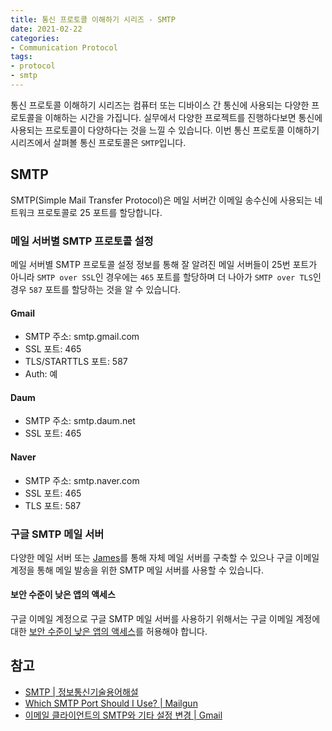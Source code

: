 ```yaml
---
title: 통신 프로토콜 이해하기 시리즈 - SMTP
date: 2021-02-22
categories:
- Communication Protocol
tags:
- protocol
- smtp
---
```


통신 프로토콜 이해하기 시리즈는 컴퓨터 또는 디바이스 간 통신에 사용되는 다양한 프로토콜을 이해하는 시간을 가집니다. 실무에서 다양한 프로젝트를 진행하다보면 통신에 사용되는 프로토콜이 다양하다는 것을 느낄 수 있습니다. 이번 통신 프로토콜 이해하기 시리즈에서 살펴볼 통신 프로토콜은 `SMTP`입니다.

## SMTP
SMTP(Simple Mail Transfer Protocol)은 메일 서버간 이메일 송수신에 사용되는 네트워크 프로토콜로 25 포트를 할당합니다. 

### 메일 서버별 SMTP 프로토콜 설정
메일 서버별 SMTP 프로토콜 설정 정보를 통해 잘 알려진 메일 서버들이 25번 포트가 아니라 `SMTP over SSL`인 경우에는 `465` 포트를 할당하며 더 나아가 `SMTP over TLS`인 경우 `587` 포트를 할당하는 것을 알 수 있습니다.

#### Gmail
- SMTP 주소: smtp.gmail.com
- SSL 포트: 465
- TLS/STARTTLS 포트: 587
- Auth: 예

#### Daum
- SMTP 주소: smtp.daum.net
- SSL 포트: 465

#### Naver
- SMTP 주소: smtp.naver.com
- SSL 포트: 465
- TLS 포트: 587

### 구글 SMTP 메일 서버
다양한 메일 서버 또는 [James](https://james.apache.org/index.html)를 통해 자체 메일 서버를 구축할 수 있으나 구글 이메일 계정을 통해 메일 발송을 위한 SMTP 메일 서버를 사용할 수 있습니다.

#### 보안 수준이 낮은 앱의 액세스
구글 이메일 계정으로 구글 SMTP 메일 서버를 사용하기 위해서는 구글 이메일 계정에 대한 [보안 수준이 낮은 앱의 액세스](https://www.google.com/settings/security/lesssecureapps)를 허용해야 합니다.

## 참고
- [SMTP | 정보통신기술용어해설](http://www.ktword.co.kr/abbr_view.php?m_temp1=196)
- [Which SMTP Port Should I Use? | Mailgun](https://www.mailgun.com/blog/which-smtp-port-understanding-ports-25-465-587/)
- [이메일 클라이언트의 SMTP와 기타 설정 변경 | Gmail](https://support.google.com/mail/answer/7126229?hl=ko)